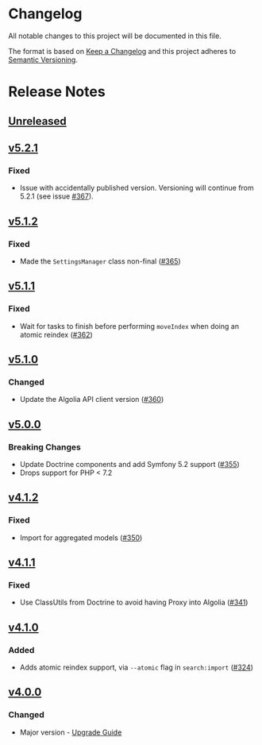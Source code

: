 # Changelog

All notable changes to this project will be documented in this file.

The format is based on [Keep a Changelog](http://keepachangelog.com/) and this project adheres to [Semantic Versioning](http://semver.org/).

# Release Notes

## [Unreleased](https://github.com/algolia/search-bundle/compare/5.1.2...master)

## [v5.2.1](https://github.com/algolia/search-bundle/compare/5.1.2...5.2.1)
### Fixed
- Issue with accidentally published version. Versioning will continue from 5.2.1 (see issue [#367](https://github.com/algolia/search-bundle/issues/367)).

## [v5.1.2](https://github.com/algolia/search-bundle/compare/5.1.1...5.1.2)

### Fixed
- Made the `SettingsManager` class non-final ([#365](https://github.com/algolia/search-bundle/pull/365))

## [v5.1.1](https://github.com/algolia/search-bundle/compare/5.1.0...5.1.1)

### Fixed
- Wait for tasks to finish before performing `moveIndex` when doing an atomic reindex ([#362](https://github.com/algolia/search-bundle/pull/362))

## [v5.1.0](https://github.com/algolia/search-bundle/compare/5.0.0...5.1.0)

### Changed
- Update the Algolia API client version ([#360](https://github.com/algolia/search-bundle/pull/360))

## [v5.0.0](https://github.com/algolia/search-bundle/compare/4.1.2...5.0.0)

### Breaking Changes
- Update Doctrine components and add Symfony 5.2 support ([#355](https://github.com/algolia/search-bundle/pull/355))
- Drops support for PHP < 7.2


## [v4.1.2](https://github.com/algolia/search-bundle/compare/4.1.1...4.1.2)

### Fixed
- Import for aggregated models ([#350](https://github.com/algolia/search-bundle/pull/350))


## [v4.1.1](https://github.com/algolia/search-bundle/compare/4.1.0...4.1.1)

### Fixed
- Use ClassUtils from Doctrine to avoid having Proxy into Algolia ([#341](https://github.com/algolia/search-bundle/pull/341))


## [v4.1.0](https://github.com/algolia/search-bundle/compare/4.0.0...4.1.0)
### Added
- Adds atomic reindex support, via `--atomic` flag in `search:import` ([#324](https://github.com/algolia/search-bundle/pull/324))

## [v4.0.0](https://github.com/algolia/search-bundle/compare/3.4.0...4.0.0)

### Changed
- Major version - [Upgrade Guide](https://github.com/algolia/search-bundle/blob/master/UPGRADE-4.0.md)
